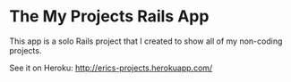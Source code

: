 # The My Projects Rails App

This app is a solo Rails project that I created to show all of my non-coding projects.

See it on Heroku: 
http://erics-projects.herokuapp.com/

